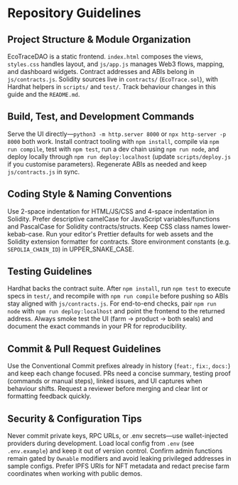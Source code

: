 # Repository Guidelines

## Project Structure & Module Organization
EcoTraceDAO is a static frontend. `index.html` composes the views, `styles.css` handles layout, and `js/app.js` manages Web3 flows, mapping, and dashboard widgets. Contract addresses and ABIs belong in `js/contracts.js`. Solidity sources live in `contracts/` (`EcoTrace.sol`), with Hardhat helpers in `scripts/` and `test/`. Track behaviour changes in this guide and the `README.md`.

## Build, Test, and Development Commands
Serve the UI directly—`python3 -m http.server 8000` or `npx http-server -p 8000` both work. Install contract tooling with `npm install`, compile via `npm run compile`, test with `npm test`, run a dev chain using `npm run node`, and deploy locally through `npm run deploy:localhost` (update `scripts/deploy.js` if you customise parameters). Regenerate ABIs as needed and keep `js/contracts.js` in sync.

## Coding Style & Naming Conventions
Use 2-space indentation for HTML/JS/CSS and 4-space indentation in Solidity. Prefer descriptive camelCase for JavaScript variables/functions and PascalCase for Solidity contracts/structs. Keep CSS class names lower-kebab-case. Run your editor's Prettier defaults for web assets and the Solidity extension formatter for contracts. Store environment constants (e.g. `SEPOLIA_CHAIN_ID`) in UPPER_SNAKE_CASE.

## Testing Guidelines
Hardhat backs the contract suite. After `npm install`, run `npm test` to execute specs in `test/`, and recompile with `npm run compile` before pushing so ABIs stay aligned with `js/contracts.js`. For end-to-end checks, pair `npm run node` with `npm run deploy:localhost` and point the frontend to the returned address. Always smoke test the UI (farm → product → both seals) and document the exact commands in your PR for reproducibility.

## Commit & Pull Request Guidelines
Use the Conventional Commit prefixes already in history (`feat:`, `fix:`, `docs:`) and keep each change focused. PRs need a concise summary, testing proof (commands or manual steps), linked issues, and UI captures when behaviour shifts. Request a reviewer before merging and clear lint or formatting feedback quickly.

## Security & Configuration Tips
Never commit private keys, RPC URLs, or .env secrets—use wallet-injected providers during development. Load local config from `.env` (see `.env.example`) and keep it out of version control. Confirm admin functions remain gated by `Ownable` modifiers and avoid leaking privileged addresses in sample configs. Prefer IPFS URIs for NFT metadata and redact precise farm coordinates when working with public demos.
